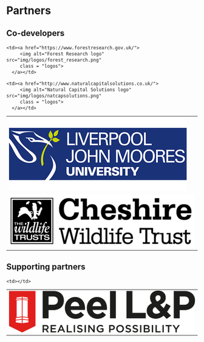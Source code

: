 # Partners

## Co-developers

<table style="display: block; margin-left:auto, margin-right:auto;">
  <tr>
    <td> <a href="https://www.ljmu.ac.uk/">
         <img alt="LJMU logo" src="img/logos/LJMU_logo.jpg"
         class = "logos">
      </a> </td>

    <td><a href="https://www.forestresearch.gov.uk/">
         <img alt="Forest Research logo" src="img/logos/forest_research.png"
         class = "logos">
      </a></td>
   </tr>
   
   <tr>
    <td> <a href="https://www.cheshirewildlifetrust.org.uk/">
         <img alt="CWT logo" src="img/logos/CWTlogo.jpg"
         class = "logos">
      </a> </td>

    <td><a href="http://www.naturalcapitalsolutions.co.uk/">
         <img alt="Natural Capital Solutions logo" src="img/logos/natcapsolutions.png"
         class = "logos">
      </a></td>
   </tr>
   
</table>


## Supporting partners

<table style="display: block; margin-left:auto, margin-right:auto;">
  <tr>
    <td> <a href="https://peellandp.co.uk/responsibility">
         <img alt="Peel L&P logo" src="img/logos/Peel.jpg"
         class = "logos">
      </a> </td>

    <td></td>
   </tr>
   
</table>
